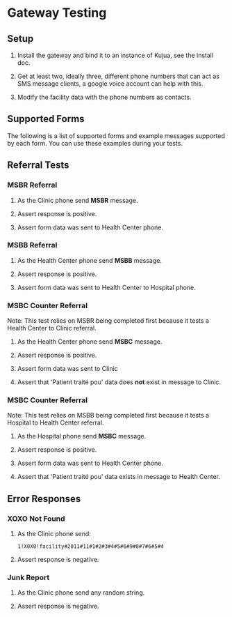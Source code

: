 # Gateway Testing

## Setup

1. Install the gateway and bind it to an instance of Kujua, see the install doc.

2. Get at least two, ideally three, different phone numbers that can act as
SMS message clients, a google voice account can help with this.

3. Modify the facility data with the phone numbers as contacts.

## Supported Forms

The following is a list of supported forms and example messages supported by
each form. You can use these examples during your tests.

## Referral Tests

### MSBR Referral

1. As the Clinic phone send **MSBR** message.

2. Assert response is positive.

3. Assert form data was sent to Health Center phone.

### MSBB Referral

1. As the Health Center phone send **MSBB** message.

2. Assert response is positive.

3. Assert form data was sent to Health Center to Hospital phone.

### MSBC Counter Referral 

Note: This test relies on MSBR being completed first because it tests a Health
Center to Clinic referral.

1. As the Health Center phone send **MSBC** message.

2. Assert response is positive.

3. Assert form data was sent to Clinic

4. Assert that 'Patient traité pou' data does **not** exist in message to Clinic.

### MSBC Counter Referral 

Note: This test relies on MSBB being completed first because it tests a
Hospital to Health Center referral.

1. As the Hospital phone send **MSBC** message.

2. Assert response is positive.

3. Assert form data was sent to Health Center phone.

4. Assert that 'Patient traité pou' data exists in message to Health Center.


## Error Responses

### XOXO Not Found 

1. As the Clinic phone send:

    `1!X0X0!facility#2011#11#1#2#3#4#5#6#9#8#7#6#5#4`

2. Assert response is negative.

### Junk Report

1. As the Clinic phone send any random string.

2. Assert response is negative.

